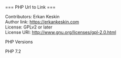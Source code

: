 <p>=== PHP Url to Link ===<br>
  
Contributors: Erkan Keskin<br>
Author link: <a href="https://erkankeskin.com">https://erkankeskin.com</a><br>
License: GPLv2 or later<br>
License URI: <a href="http://www.gnu.org/licenses/gpl-2.0.html">http://www.gnu.org/licenses/gpl-2.0.html</a></p>

<p>PHP Versions</p>
PHP 7.2
